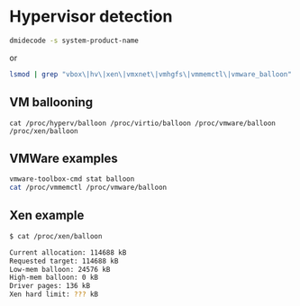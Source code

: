 # Hypervisor detection

```bash
dmidecode -s system-product-name
```

or

```bash
lsmod | grep "vbox\|hv\|xen\|vmxnet\|vmhgfs\|vmmemctl\|vmware_balloon"
```

## VM ballooning

```text
cat /proc/hyperv/balloon /proc/virtio/balloon /proc/vmware/balloon /proc/xen/balloon
```

## VMWare examples

```bash
vmware-toolbox-cmd stat balloon
cat /proc/vmmemctl /proc/vmware/balloon
```

## Xen example

```bash
$ cat /proc/xen/balloon

Current allocation: 114688 kB
Requested target: 114688 kB
Low-mem balloon: 24576 kB
High-mem balloon: 0 kB
Driver pages: 136 kB
Xen hard limit: ??? kB
```
